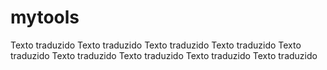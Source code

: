 # mytools
Texto traduzido
Texto traduzido
Texto traduzido
Texto traduzido
Texto traduzido
Texto traduzido
Texto traduzido
Texto traduzido
Texto traduzido
